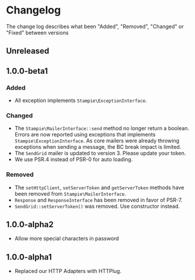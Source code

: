 # Changelog

The change log describes what been "Added", "Removed", "Changed" or "Fixed" between versions

## Unreleased

## 1.0.0-beta1 

### Added

- All exception implements `Stampie\ExceptionInterface`.

### Changed

- The `Stampie\MailerInterface::send` method no longer return a boolean. Errors are now reported using exceptions that implements `Stampie\ExceptionInterface`. As core mailers were already throwing exceptions when sending a message, the BC break impact is limited.
- The `SendGrid` mailer is updated to version 3. Please update your token.
- We use PSR.4 instead of PSR-0 for auto loading.

### Removed

- The `setHttpClient`, `setServerToken` and `getServerToken` methods have been removed from `Stampie\MailerInterface`.
- `Response` and `ResponseInterface` has been removed in favor of PSR-7.
- `SendGrid::setServerToken()` was removed. Use constructor instead.

## 1.0.0-alpha2

- Allow more special characters in password

## 1.0.0-alpha1

- Replaced our HTTP Adapters with HTTPlug.

